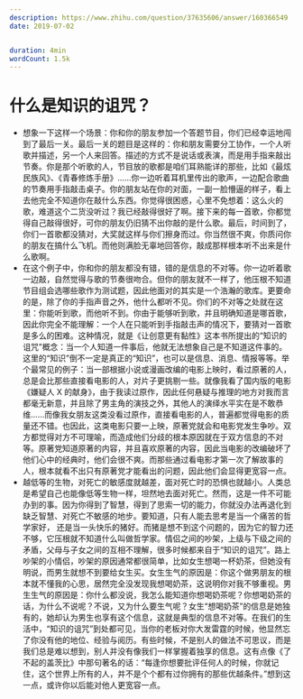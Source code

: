 ```yaml
---
description: https://www.zhihu.com/question/37635606/answer/160366549
date: 2019-07-02


duration: 4min
wordCount: 1.5k
---
```


# 什么是知识的诅咒？

- 想象一下这样一个场景：你和你的朋友参加一个答题节目，你们已经幸运地闯到了最后一关。最后一关的题目是这样的：你和朋友需要分工协作，一个人听歌并描述，另一个人来回答。描述的方式不是说话或表演，而是用手指来敲出节奏。你是那个听歌的人，节目放的歌都是咱们耳熟能详的那些，比如《最炫民族风》、《青春修炼手册》……你一边听着耳机里传出的歌声，一边配合歌曲的节奏用手指敲击桌子。你的朋友站在你的对面，一副一脸懵逼的样子，看上去他完全不知道你在敲什么东西。你觉得很困惑，心里不免想着：这么火的歌，难道这个二货没听过？我已经敲得很好了啊。接下来的每一首歌，你都觉得自己敲得很好，可你的朋友仍旧猜不出你敲的是什么歌。最后，时间到了，你们一首歌都没猜对，大奖就这样与你们擦身而过。你当然很不爽，你质问你的朋友在搞什么飞机。而他则满脸无辜地回答你，敲成那样根本听不出来是什么歌啊。
- 在这个例子中，你和你的朋友都没有错，错的是信息的不对等。你一边听着歌一边敲，自然觉得与歌的节奏很吻合。但你的朋友就不一样了，他压根不知道节目组会选哪些歌作为测试题，因此他面对的其实是一个浩瀚的歌库。更要命的是，除了你的手指声音之外，他什么都听不见。你们的不对等之处就在这里：你能听到歌，而他听不到。你由于能够听到歌，并且明确知道是哪首歌，因此你完全不能理解：一个人在只能听到手指敲击声的情况下，要猜对一首歌是多么的困难。这种情况，就是《让创意更有黏性》这本书所提出的“知识的诅咒”概念：当一个人知道一件事后，他就无法想象自己是不知道这件事的。这里的“知识”倒不一定是真正的“知识”，也可以是信息、消息、情报等等。举个最常见的例子：当一部根据小说或漫画改编的电影上映时，看过原著的人，总是会比那些直接看电影的人，对片子更挑剔一些。就像我看了国内版的电影《嫌疑人 X 的献身》，由于我读过原作，因此任何悬疑与推理的地方对我而言都毫无新意，并且除了男主角的演技之外，其他人的演绎水平实在是不敢恭维……而像我女朋友这类没看过原作，直接看电影的人，普遍都觉得电影的质量还不错。也因此，这类电影只要一上映，原著党就会和电影党发生争吵。双方都觉得对方不可理喻，而造成他们分歧的根本原因就在于双方信息的不对等。原著党知道原著的内容，并且喜欢原著的内容，因此当电影的改编破坏了他们心中的经典时，他们会很不爽。而那些通过看电影才第一次了解故事的人，根本就看不出只有原著党才能看出的问题，因此他们会显得更宽容一点。
- 越低等的生物，对死亡的敏感度就越差，面对死亡时的恐惧也就越小。人类总是希望自己也能像低等生物一样，坦然地去面对死亡。然而，这是一件不可能办到的事。因为你得到了智慧，得到了思索一切的能力，你就没办法再退化到缺乏智慧、对死亡不敏感的地步。要知道，只有人能去思考是当一个痛苦的哲学家好， 还是当一头快乐的猪好。而猪是想不到这个问题的，因为它的智力还不够，它压根就不知道什么叫做哲学家。情侣之间的吵架，上级与下级之间的矛盾，父母与子女之间的互相不理解，很多时候都来自于“知识的诅咒”。路上吵架的小情侣，吵架的原因通常都很简单，比如女生想喝一杯奶茶，但她没有明说，而男生就想不到要给女生买。女生生气的原因是：你这个做男朋友的根本就不懂我的心思，居然完全没发现我想喝奶茶，这说明你对我不够重视。男生生气的原因是：你什么都没说，我怎么能知道你想喝奶茶呢？你想喝奶茶的话，为什么不说呢？不说，又为什么要生气呢？女生“想喝奶茶”的信息是她独有的，她却认为男生也享有这个信息，这就是典型的信息不对等。在我们的生活中，“知识的诅咒”到处都可见，当你的老板对你大发雷霆的时候，他显然忘了你没有他的地位、经验与阅历。有些时候，不是别人的做法不可思议，而是我们总是难以想到，别人并没有像我们一样掌握着独享的信息。这有点像《了不起的盖茨比》中那句著名的话：“每逢你想要批评任何人的时候，你就记住，这个世界上所有的人，并不是个个都有过你拥有的那些优越条件。”想到这一点，或许你以后能对他人更宽容一点。
